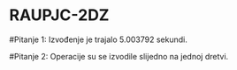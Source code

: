 # RAUPJC-2DZ

#Pitanje 1:
Izvođenje je trajalo 5.003792 sekundi.

#Pitanje 2:
Operacije su se izvodile slijedno na jednoj dretvi.